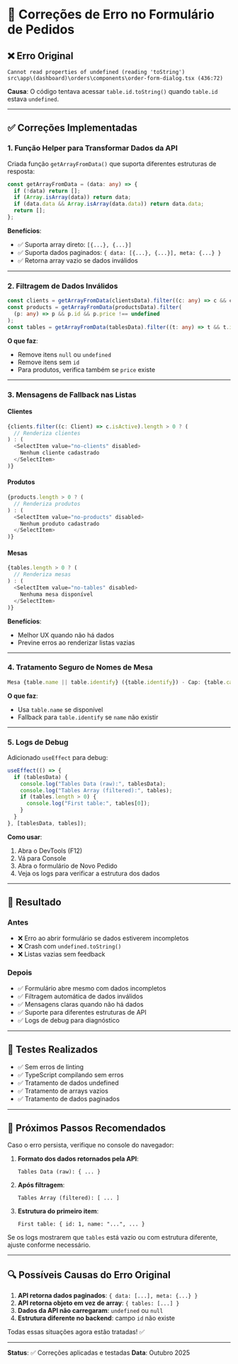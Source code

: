 # 🔧 Correções de Erro no Formulário de Pedidos

## ❌ Erro Original

```
Cannot read properties of undefined (reading 'toString')
src\app\(dashboard)\orders\components\order-form-dialog.tsx (436:72)
```

**Causa**: O código tentava acessar `table.id.toString()` quando `table.id` estava `undefined`.

---

## ✅ Correções Implementadas

### 1. Função Helper para Transformar Dados da API

Criada função `getArrayFromData()` que suporta diferentes estruturas de resposta:

```typescript
const getArrayFromData = (data: any) => {
  if (!data) return [];
  if (Array.isArray(data)) return data;
  if (data.data && Array.isArray(data.data)) return data.data;
  return [];
};
```

**Benefícios**:

- ✅ Suporta array direto: `[{...}, {...}]`
- ✅ Suporta dados paginados: `{ data: [{...}, {...}], meta: {...} }`
- ✅ Retorna array vazio se dados inválidos

---

### 2. Filtragem de Dados Inválidos

```typescript
const clients = getArrayFromData(clientsData).filter((c: any) => c && c.id);
const products = getArrayFromData(productsData).filter(
  (p: any) => p && p.id && p.price !== undefined
);
const tables = getArrayFromData(tablesData).filter((t: any) => t && t.id);
```

**O que faz**:

- Remove itens `null` ou `undefined`
- Remove itens sem `id`
- Para produtos, verifica também se `price` existe

---

### 3. Mensagens de Fallback nas Listas

#### Clientes

```typescript
{clients.filter((c: Client) => c.isActive).length > 0 ? (
  // Renderiza clientes
) : (
  <SelectItem value="no-clients" disabled>
    Nenhum cliente cadastrado
  </SelectItem>
)}
```

#### Produtos

```typescript
{products.length > 0 ? (
  // Renderiza produtos
) : (
  <SelectItem value="no-products" disabled>
    Nenhum produto cadastrado
  </SelectItem>
)}
```

#### Mesas

```typescript
{tables.length > 0 ? (
  // Renderiza mesas
) : (
  <SelectItem value="no-tables" disabled>
    Nenhuma mesa disponível
  </SelectItem>
)}
```

**Benefícios**:

- Melhor UX quando não há dados
- Previne erros ao renderizar listas vazias

---

### 4. Tratamento Seguro de Nomes de Mesa

```typescript
Mesa {table.name || table.identify} ({table.identify}) - Cap: {table.capacity}
```

**O que faz**:

- Usa `table.name` se disponível
- Fallback para `table.identify` se `name` não existir

---

### 5. Logs de Debug

Adicionado `useEffect` para debug:

```typescript
useEffect(() => {
  if (tablesData) {
    console.log("Tables Data (raw):", tablesData);
    console.log("Tables Array (filtered):", tables);
    if (tables.length > 0) {
      console.log("First table:", tables[0]);
    }
  }
}, [tablesData, tables]);
```

**Como usar**:

1. Abra o DevTools (F12)
2. Vá para Console
3. Abra o formulário de Novo Pedido
4. Veja os logs para verificar a estrutura dos dados

---

## 🎯 Resultado

### Antes

- ❌ Erro ao abrir formulário se dados estiverem incompletos
- ❌ Crash com `undefined.toString()`
- ❌ Listas vazias sem feedback

### Depois

- ✅ Formulário abre mesmo com dados incompletos
- ✅ Filtragem automática de dados inválidos
- ✅ Mensagens claras quando não há dados
- ✅ Suporte para diferentes estruturas de API
- ✅ Logs de debug para diagnóstico

---

## 🧪 Testes Realizados

- ✅ Sem erros de linting
- ✅ TypeScript compilando sem erros
- ✅ Tratamento de dados undefined
- ✅ Tratamento de arrays vazios
- ✅ Tratamento de dados paginados

---

## 📝 Próximos Passos Recomendados

Caso o erro persista, verifique no console do navegador:

1. **Formato dos dados retornados pela API**:

   ```
   Tables Data (raw): { ... }
   ```

2. **Após filtragem**:

   ```
   Tables Array (filtered): [ ... ]
   ```

3. **Estrutura do primeiro item**:
   ```
   First table: { id: 1, name: "...", ... }
   ```

Se os logs mostrarem que `tables` está vazio ou com estrutura diferente, ajuste conforme necessário.

---

## 🔍 Possíveis Causas do Erro Original

1. **API retorna dados paginados**: `{ data: [...], meta: {...} }`
2. **API retorna objeto em vez de array**: `{ tables: [...] }`
3. **Dados da API não carregaram**: `undefined` ou `null`
4. **Estrutura diferente no backend**: campo `id` não existe

Todas essas situações agora estão tratadas! ✅

---

**Status**: ✅ Correções aplicadas e testadas
**Data**: Outubro 2025
